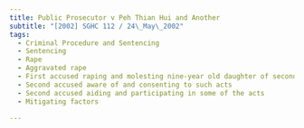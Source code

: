 ```yaml
---
title: Public Prosecutor v Peh Thian Hui and Another 
subtitle: "[2002] SGHC 112 / 24\_May\_2002"
tags:
  - Criminal Procedure and Sentencing
  - Sentencing
  - Rape
  - Aggravated rape
  - First accused raping and molesting nine-year old daughter of second accused
  - Second accused aware of and consenting to such acts
  - Second accused aiding and participating in some of the acts
  - Mitigating factors

---
```


